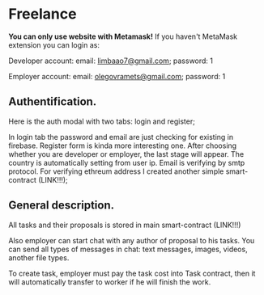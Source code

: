 # Freelance

**You can only use website with Metamask!**
If you haven't MetaMask extension you can login as:

Developer account:
email: limbaao7@gmail.com;
password: 1

Employer account:
email: olegovramets@gmail.com;
password: 1

## Authentification.

Here is the auth modal with two tabs: login and register;

In login tab the password and email are just checking for existing in firebase.
Register form is kinda more interesting one. After choosing whether you are developer or employer, the last stage will appear. The country is automatically setting from user ip. Email is verifying by smtp protocol.
For verifying ethreum address I created another simple smart-contract (LINK!!!);

## General description.

All tasks and their proposals is stored in main smart-contract (LINK!!!)

Also employer can start chat with any author of proposal to his tasks.
You can send all types of messages in chat: text messages, images, videos, another file types.

To create task, employer must pay the task cost into Task contract, then it will automatically transfer to worker if he will finish the work.
